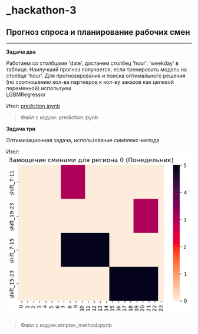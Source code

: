 # _hackathon-3
## Прогноз спроса и планирование рабочих смен
---
__Задача два__ 

Работаем со столбцами 'date', достанем столбец 'hour', 'weekday' в таблице. Наилучший прогноз получается, если тренировать модель на столбце 'hour'. Для прогнозирования и поиска оптимального решения (по соотношению кол-ва партнеров к кол-ву заказов как целевой переменной) используем     
    LGBMRegressor 
    
Итог: [prediction.ipynb](https://github.com/m-bryn/_hackathon-3/raw/main/prediction.ipynb)
>Файл с кодом: prediction.ipynb



__Задача три__

Оптимизационная задача, использование симплекс-метода

Итог: ![Замощение сменами для региона 0 (Понедельник)](https://github.com/m-bryn/_hackathon-3/raw/main/imagine.png)
>Файл с кодом:simplex_method.ipynb
